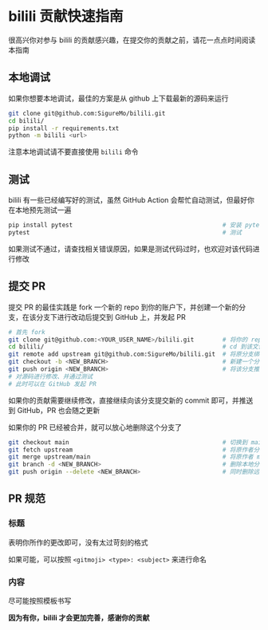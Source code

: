 # bilili 贡献快速指南

很高兴你对参与 bilili 的贡献感兴趣，在提交你的贡献之前，请花一点点时间阅读本指南

## 本地调试

如果你想要本地调试，最佳的方案是从 github 上下载最新的源码来运行

```bash
git clone git@github.com:SigureMo/bilili.git
cd bilili/
pip install -r requirements.txt
python -m bilili <url>
```

注意本地调试请不要直接使用 `bilili` 命令

## 测试

bilili 有一些已经编写好的测试，虽然 GitHub Action 会帮忙自动测试，但最好你在本地预先测试一遍

```bash
pip install pytest                                          # 安装 pytest
pytest                                                      # 测试
```

如果测试不通过，请查找相关错误原因，如果是测试代码过时，也欢迎对该代码进行修改

## 提交 PR

提交 PR 的最佳实践是 fork 一个新的 repo 到你的账户下，并创建一个新的分支，在该分支下进行改动后提交到 GitHub 上，并发起 PR

```bash
# 首先 fork
git clone git@github.com:<YOUR_USER_NAME>/bilili.git        # 将你的 repo clone 到本地
cd bilili/                                                  # cd 到该文件夹
git remote add upstream git@github.com:SigureMo/bilili.git  # 将原分支绑定在 upstream
git checkout -b <NEW_BRANCH>                                # 新建一个分支，名称随意，最好含有你本次改动的语义
git push origin <NEW_BRANCH>                                # 将该分支推送到 origin （也就是你 fork 后的 repo）
# 对源码进行修改、并通过测试
# 此时可以在 GitHub 发起 PR
```

如果你的贡献需要继续修改，直接继续向该分支提交新的 commit 即可，并推送到 GitHub，PR 也会随之更新

如果你的 PR 已经被合并，就可以放心地删除这个分支了

```bash
git checkout main                                           # 切换到 main
git fetch upstream                                          # 将原作者分支下载到本地
git merge upstream/main                                     # 将原作者 main 分支最新内容合并到本地 main
git branch -d <NEW_BRANCH>                                  # 删除本地分支
git push origin --delete <NEW_BRANCH>                       # 同时删除远程分支
```

## PR 规范

### 标题

表明你所作的更改即可，没有太过苛刻的格式

如果可能，可以按照 `<gitmoji> <type>: <subject>` 来进行命名

### 内容

尽可能按照模板书写

**因为有你，bilili 才会更加完善，感谢你的贡献**
